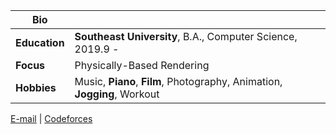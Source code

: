 | Bio |  |
|---|---|
|**Education** | **Southeast University**, B.A., Computer Science, 2019.9 - |
|**Focus** | Physically-Based Rendering |
|**Hobbies** | Music, **Piano**, **Film**, Photography, Animation, **Jogging**, Workout|


[E-mail](1084918073@qq.com)     |   [Codeforces](https://codeforces.com/profile/mollnn)
